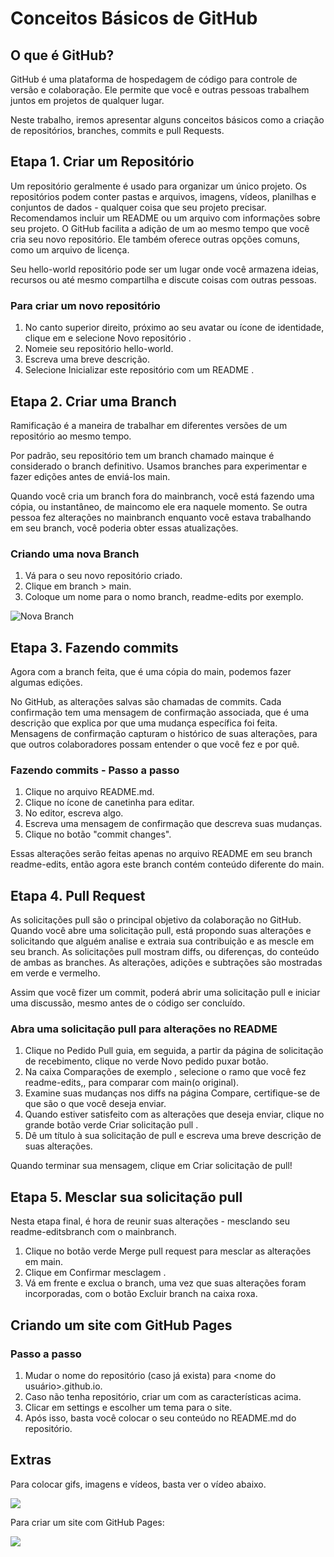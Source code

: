 # Conceitos Básicos de GitHub

## O que é GitHub?

GitHub é uma plataforma de hospedagem de código para controle de versão e colaboração. Ele permite que você e outras pessoas trabalhem juntos em projetos de qualquer lugar.

Neste trabalho, iremos apresentar alguns conceitos básicos como a criação de repositórios, branches, commits e pull Requests.

## Etapa 1. Criar um Repositório

Um repositório geralmente é usado para organizar um único projeto. Os repositórios podem conter pastas e arquivos, imagens, vídeos, planilhas e conjuntos de dados - qualquer coisa que seu projeto precisar. Recomendamos incluir um README ou um arquivo com informações sobre seu projeto. O GitHub facilita a adição de um ao mesmo tempo que você cria seu novo repositório. Ele também oferece outras opções comuns, como um arquivo de licença.

Seu hello-world repositório pode ser um lugar onde você armazena ideias, recursos ou até mesmo compartilha e discute coisas com outras pessoas.

### Para criar um novo repositório

1. No canto superior direito, próximo ao seu avatar ou ícone de identidade, clique em e selecione Novo repositório .
2. Nomeie seu repositório hello-world.
3. Escreva uma breve descrição.
4. Selecione Inicializar este repositório com um README .

## Etapa 2. Criar uma Branch
Ramificação é a maneira de trabalhar em diferentes versões de um repositório ao mesmo tempo.

Por padrão, seu repositório tem um branch chamado mainque é considerado o branch definitivo. Usamos branches para experimentar e fazer edições antes de enviá-los main.

Quando você cria um branch fora do mainbranch, você está fazendo uma cópia, ou instantâneo, de maincomo ele era naquele momento. Se outra pessoa fez alterações no mainbranch enquanto você estava trabalhando em seu branch, você poderia obter essas atualizações.

### Criando uma nova Branch

1. Vá para o seu novo repositório criado.
2. Clique em branch > main.
3. Coloque um nome para o nomo branch, readme-edits por exemplo.

![Nova Branch](https://github.com/mariaeugeniamartins/mariaeugeniamartins.github.io/blob/main/readme-edits.gif)

## Etapa 3. Fazendo commits 

Agora com a branch feita, que é uma cópia do main, podemos fazer algumas edições.

No GitHub, as alterações salvas são chamadas de commits. Cada confirmação tem uma mensagem de confirmação associada, que é uma descrição que explica por que uma mudança específica foi feita. Mensagens de confirmação capturam o histórico de suas alterações, para que outros colaboradores possam entender o que você fez e por quê.


### Fazendo commits - Passo a passo

1. Clique no arquivo README.md.
2. Clique no ícone de canetinha para editar.
3. No editor, escreva algo.
4. Escreva uma mensagem de confirmação que descreva suas mudanças.
5. Clique no botão "commit changes".

Essas alterações serão feitas apenas no arquivo README em seu branch readme-edits, então agora este branch contém conteúdo diferente do main.

## Etapa 4. Pull Request

As solicitações pull são o principal objetivo da colaboração no GitHub. Quando você abre uma solicitação pull, está propondo suas alterações e solicitando que alguém analise e extraia sua contribuição e as mescle em seu branch. As solicitações pull mostram diffs, ou diferenças, do conteúdo de ambas as branches. As alterações, adições e subtrações são mostradas em verde e vermelho.

Assim que você fizer um commit, poderá abrir uma solicitação pull e iniciar uma discussão, mesmo antes de o código ser concluído.

### Abra uma solicitação pull para alterações no README
1. Clique no  Pedido Pull guia, em seguida, a partir da página de solicitação de recebimento, clique no verde Novo pedido puxar botão.
2. Na caixa Comparações de exemplo , selecione o ramo que você fez readme-edits,, para comparar com main(o original).
3. Examine suas mudanças nos diffs na página Compare, certifique-se de que são o que você deseja enviar.
4. Quando estiver satisfeito com as alterações que deseja enviar, clique no grande botão verde Criar solicitação pull .
5. Dê um título à sua solicitação de pull e escreva uma breve descrição de suas alterações.

Quando terminar sua mensagem, clique em Criar solicitação de pull!

## Etapa 5. Mesclar sua solicitação pull
Nesta etapa final, é hora de reunir suas alterações - mesclando seu readme-editsbranch com o mainbranch.

1. Clique no botão verde Merge pull request para mesclar as alterações em main.
2. Clique em Confirmar mesclagem .
3. Vá em frente e exclua o branch, uma vez que suas alterações foram incorporadas, com o botão Excluir branch na caixa roxa.

## Criando um site com GitHub Pages
### Passo a passo

1. Mudar o nome do repositório (caso já exista) para <nome do usuário>.github.io.
2. Caso não tenha repositório, criar um com as características acima.
3. Clicar em settings e escolher um tema para o site.
4. Após isso, basta você colocar o seu conteúdo no README.md do repositório.

## Extras

Para colocar gifs, imagens e vídeos, basta ver o vídeo abaixo.

[![](http://img.youtube.com/vi/T70t3mDiwvg/0.jpg)](http://www.youtube.com/watch?v=T70t3mDiwvg "Vídeo - Ensinando a colocar imagem, gif, etc no GitHub")

Para criar um site com GitHub Pages: 

[![](http://img.youtube.com/vi/5B4bHSiOOO8/0.jpg)](http://www.youtube.com/watch?v=5B4bHSiOOO8 "Vídeo - Ensinando a criar um site no GitHub com GitHub Pages")
